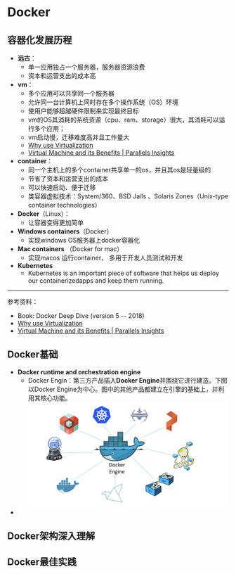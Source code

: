 # Docker

## 容器化发展历程
* **远古**：
  * 单一应用独占一个服务器，服务器资源浪费
  * 资本和运营支出的成本高
* **vm**：
  * 多个应用可以共享同一个服务器
  * 允许同一台计算机上同时存在多个操作系统（OS）环境
  * 使用户能够超越硬件限制来实现最终目标
  * vm的OS其消耗的系统资源（cpu、ram、storage）很大，其消耗可以运行多个应用；
  * vm启动慢，迁移难度高并且工作量大
  * [Why use Virtualization](https://docs.oracle.com/cd/E50245_01/E50249/html/vmcon-intro-virt-reasons.html)
  * [Virtual Machine and its Benefits | Parallels Insights](https://www.parallels.com/blogs/ras/virtual-machine/#:~:text=Benefits%20of%20using%20a%20virtual,to%20achieve%20their%20end%20goals.)
* **container**：
  * 同一个主机上的多个container共享单一的os，并且其os是轻量级的
  * 节省了资本和运营支出的成本
  * 可以快速启动、便于迁移
  * 类容器虚拟技术：System/360、BSD Jails 、Solaris Zones（Unix-type container technologies）
* **Docker**（Linux）：
  * 让容器变得更加简单
* **Windows containers**（Docker）
  * 实现windows OS服务器上docker容器化
* **Mac containers** （Docker for mac）
  * 实现macos 运行container， 多用于开发人员测试和开发
* **Kubernetes**
  * Kubernetes is an important piece of software that helps us deploy our containerizedapps and keep them running.


---
参考资料：
* Book: Docker Deep Dive (version 5 -- 2018)
* [Why use Virtualization](https://docs.oracle.com/cd/E50245_01/E50249/html/vmcon-intro-virt-reasons.html)
* [Virtual Machine and its Benefits | Parallels Insights](https://www.parallels.com/blogs/ras/virtual-machine/#:~:text=Benefits%20of%20using%20a%20virtual,to%20achieve%20their%20end%20goals.)

## Docker基础
* **Docker runtime and orchestration engine**
  * Docker Engin：第三方产品插入**Docker Engine**并围绕它进行建造。下图以Docker Engine为中心。图中的其他产品都建立在引擎的基础上，并利用其核心功能。
    ![docker-engin](./img/docker-engin.png)
* 

## Docker架构深入理解

## Docker最佳实践